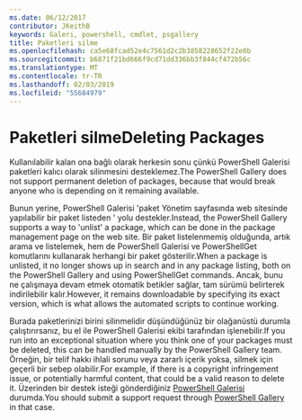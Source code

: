 ```yaml
---
ms.date: 06/12/2017
contributor: JKeithB
keywords: Galeri, powershell, cmdlet, psgallery
title: Paketleri silme
ms.openlocfilehash: ca5e68fcad52e4c7561d2c2b3858228652f22e0b
ms.sourcegitcommit: b6871f21bd666f9cd71dd336bb3f844cf472b56c
ms.translationtype: MT
ms.contentlocale: tr-TR
ms.lasthandoff: 02/03/2019
ms.locfileid: "55684979"
---
```

# <a name="deleting-packages"></a><span data-ttu-id="89651-103">Paketleri silme</span><span class="sxs-lookup"><span data-stu-id="89651-103">Deleting Packages</span></span>

<span data-ttu-id="89651-104">Kullanılabilir kalan ona bağlı olarak herkesin sonu çünkü PowerShell Galerisi paketleri kalıcı olarak silinmesini desteklemez.</span><span class="sxs-lookup"><span data-stu-id="89651-104">The PowerShell Gallery does not support permanent deletion of packages, because that would break anyone who is depending on it remaining available.</span></span>

<span data-ttu-id="89651-105">Bunun yerine, PowerShell Galerisi 'paket Yönetim sayfasında web sitesinde yapılabilir bir paket listeden ' yolu destekler.</span><span class="sxs-lookup"><span data-stu-id="89651-105">Instead, the PowerShell Gallery supports a way to 'unlist' a package, which can be done in the package management page on the web site.</span></span>
<span data-ttu-id="89651-106">Bir paket listelenmemiş olduğunda, artık arama ve listelemek, hem de PowerShell Galerisi ve PowerShellGet komutlarını kullanarak herhangi bir paket gösterilir.</span><span class="sxs-lookup"><span data-stu-id="89651-106">When a package is unlisted, it no longer shows up in search and in any package listing, both on the PowerShell Gallery and using PowerShellGet commands.</span></span>
<span data-ttu-id="89651-107">Ancak, bunu ne çalışmaya devam etmek otomatik betikler sağlar, tam sürümü belirterek indirilebilir kalır.</span><span class="sxs-lookup"><span data-stu-id="89651-107">However, it remains downloadable by specifying its exact version, which is what allows the automated scripts to continue working.</span></span>

<span data-ttu-id="89651-108">Burada paketlerinizi birini silinmelidir düşündüğünüz bir olağanüstü durumla çalıştırırsanız, bu el ile PowerShell Galerisi ekibi tarafından işlenebilir.</span><span class="sxs-lookup"><span data-stu-id="89651-108">If you run into an exceptional situation where you think one of your packages must be deleted, this can be handled manually by the PowerShell Gallery team.</span></span>
<span data-ttu-id="89651-109">Örneğin, bir telif hakkı ihlali sorunu veya zararlı içerik yoksa, silmek için geçerli bir sebep olabilir.</span><span class="sxs-lookup"><span data-stu-id="89651-109">For example, if there is a copyright infringement issue, or potentially harmful content, that could be a valid reason to delete it.</span></span>
<span data-ttu-id="89651-110">Üzerinden bir destek isteği gönderdiğiniz [PowerShell Galerisi](http://www.PowerShellGallery.com) durumda.</span><span class="sxs-lookup"><span data-stu-id="89651-110">You should submit a support request through [PowerShell Gallery](http://www.PowerShellGallery.com) in that case.</span></span>
